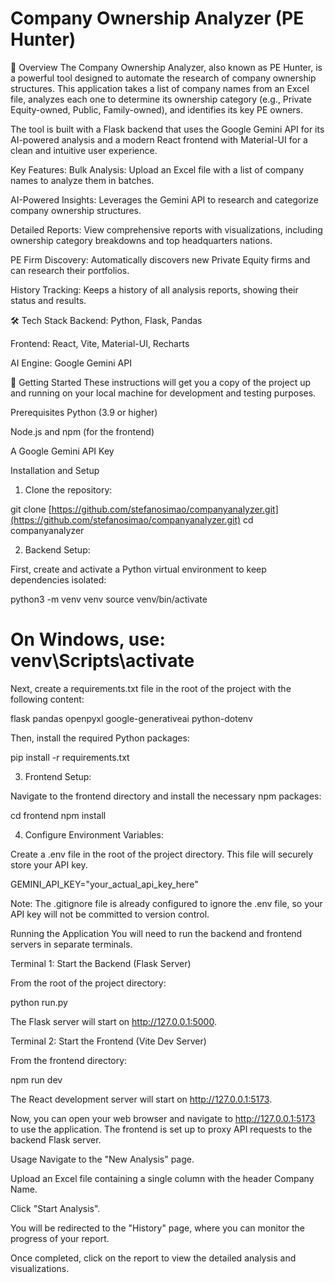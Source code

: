 # Company Ownership Analyzer (PE Hunter)

📖 Overview
The Company Ownership Analyzer, also known as PE Hunter, is a powerful tool designed to automate the research of company ownership structures. This application takes a list of company names from an Excel file, analyzes each one to determine its ownership category (e.g., Private Equity-owned, Public, Family-owned), and identifies its key PE owners.

The tool is built with a Flask backend that uses the Google Gemini API for its AI-powered analysis and a modern React frontend with Material-UI for a clean and intuitive user experience.

Key Features:
Bulk Analysis: Upload an Excel file with a list of company names to analyze them in batches.

AI-Powered Insights: Leverages the Gemini API to research and categorize company ownership structures.

Detailed Reports: View comprehensive reports with visualizations, including ownership category breakdowns and top headquarters nations.

PE Firm Discovery: Automatically discovers new Private Equity firms and can research their portfolios.

History Tracking: Keeps a history of all analysis reports, showing their status and results.

🛠️ Tech Stack
Backend: Python, Flask, Pandas

Frontend: React, Vite, Material-UI, Recharts

AI Engine: Google Gemini API

🚀 Getting Started
These instructions will get you a copy of the project up and running on your local machine for development and testing purposes.

Prerequisites
Python (3.9 or higher)

Node.js and npm (for the frontend)

A Google Gemini API Key

Installation and Setup

1. Clone the repository:

git clone [https://github.com/stefanosimao/companyanalyzer.git](https://github.com/stefanosimao/companyanalyzer.git)
cd companyanalyzer

2. Backend Setup:

First, create and activate a Python virtual environment to keep dependencies isolated:

python3 -m venv venv
source venv/bin/activate

# On Windows, use: venv\Scripts\activate

Next, create a requirements.txt file in the root of the project with the following content:

flask
pandas
openpyxl
google-generativeai
python-dotenv

Then, install the required Python packages:

pip install -r requirements.txt

3. Frontend Setup:

Navigate to the frontend directory and install the necessary npm packages:

cd frontend
npm install

4. Configure Environment Variables:

Create a .env file in the root of the project directory. This file will securely store your API key.

GEMINI_API_KEY="your_actual_api_key_here"

Note: The .gitignore file is already configured to ignore the .env file, so your API key will not be committed to version control.

Running the Application
You will need to run the backend and frontend servers in separate terminals.

Terminal 1: Start the Backend (Flask Server)

From the root of the project directory:

python run.py

The Flask server will start on http://127.0.0.1:5000.

Terminal 2: Start the Frontend (Vite Dev Server)

From the frontend directory:

npm run dev

The React development server will start on http://127.0.0.1:5173.

Now, you can open your web browser and navigate to http://127.0.0.1:5173 to use the application. The frontend is set up to proxy API requests to the backend Flask server.

Usage
Navigate to the "New Analysis" page.

Upload an Excel file containing a single column with the header Company Name.

Click "Start Analysis".

You will be redirected to the "History" page, where you can monitor the progress of your report.

Once completed, click on the report to view the detailed analysis and visualizations.
